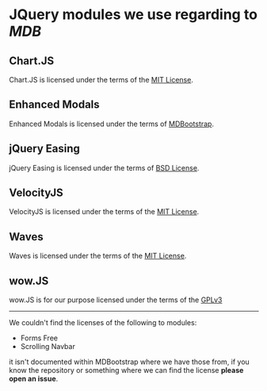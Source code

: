 # JQuery modules we use regarding to *MDB*
## Chart.JS
Chart.JS is licensed under the terms of the [MIT License](https://github.com/chartjs/Chart.js/blob/master/LICENSE.md).
## Enhanced Modals
Enhanced Modals is licensed under the terms of [MDBootstrap](https://mdbootstrap.com/license/).
## jQuery Easing
jQuery Easing is licensed under the terms of [BSD License](https://github.com/gdsmith/jquery.easing/blob/master/LICENSE).
## VelocityJS
VelocityJS is licensed under the terms of the [MIT License](https://github.com/julianshapiro/velocity/blob/master/LICENSE.md).
## Waves
Waves is licensed under the terms of the [MIT License](https://github.com/fians/Waves/blob/master/LICENSE).
## wow.JS
wow.JS is for our purpose licensed under the terms of the [GPLv3](https://github.com/matthieua/WOW#open-source-license)

---
We couldn't find the licenses of the following to modules:
- Forms Free
- Scrolling Navbar

it isn't documented within MDBootstrap where we have those from, if you know the repository or something where we can find the license **please open an issue**.